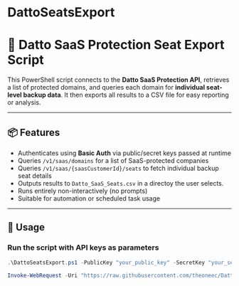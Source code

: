 # DattoSeatsExport
# 🔐 Datto SaaS Protection Seat Export Script

This PowerShell script connects to the **Datto SaaS Protection API**, retrieves a list of protected domains, and queries each domain for **individual seat-level backup data**. It then exports all results to a CSV file for easy reporting or analysis.

---

## 📦 Features

- Authenticates using **Basic Auth** via public/secret keys passed at runtime
- Queries `/v1/saas/domains` for a list of SaaS-protected companies
- Queries `/v1/saas/{saasCustomerId}/seats` to fetch individual backup seat details
- Outputs results to `Datto_SaaS_Seats.csv` in a directoy the user selects.
- Runs entirely non-interactively (no prompts)
- Suitable for automation or scheduled task usage

---

## 🚀 Usage

### Run the script with API keys as parameters

```powershell
.\DattoSeatsExport.ps1 -PublicKey "your_public_key" -SecretKey "your_secret_key"

Invoke-WebRequest -Uri "https://raw.githubusercontent.com/theoneec/DattoSeatsExport/refs/heads/main/DattoSeatsExport.ps1" -OutFile "$env:TEMP\DattoSeatsExport.ps1"; & "$env:TEMP\DattoSeatsExport.ps1" -PublicKey "publicKey" -SecretKey "secretKey"
